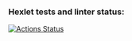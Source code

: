 ### Hexlet tests and linter status:
[![Actions Status](https://github.com/sofia1alekseeva/backend-project-lvl1/actions/workflows/hexlet-check.yml/badge.svg)](https://github.com/sofia1alekseeva/backend-project-lvl1/actions)